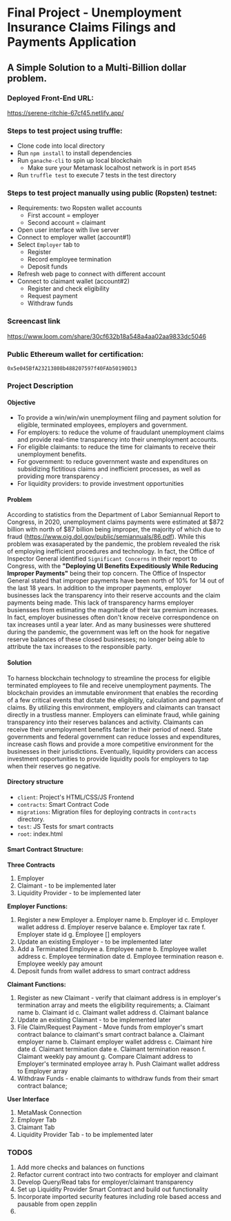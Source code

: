 # Final Project - Unemployment Insurance Claims Filings and Payments Application
## A Simple Solution to a Multi-Billion dollar problem. 

### Deployed Front-End URL: 
https://serene-ritchie-67cf45.netlify.app/

### Steps to test project using truffle:
- Clone code into local directory
- Run `npm install` to install dependencies
- Run `ganache-cli` to spin up local blockchain
  - Make sure your Metamask localhost network is in port `8545`
- Run `truffle test` to execute 7 tests in the test directory
  
### Steps to test project manually using public (Ropsten) testnet:
- Requirements: two Ropsten wallet accounts
  - First account = employer
  - Second account = claimant
- Open user interface with live server
- Connect to employer wallet (account#1)
- Select `Employer` tab to
  - Register
  - Record employee termination
  - Deposit funds 
- Refresh web page to connect with different account
- Connect to claimant wallet (account#2)
  - Register and check eligibility
  - Request payment
  - Withdraw funds

### Screencast link
https://www.loom.com/share/30cf632b18a548a4aa02aa9833dc5046

### Public Ethereum wallet for certification:
`0x5e045BfA23213808b488207597f40FAb50190D13`
### Project Description

#### Objective
- To provide a win/win/win unemployment filing and payment solution for eligible, terminated employees, employers and government. 
- For employers: to reduce the volume of fraudulant unemployment claims and provide real-time transparency into their unemployment accounts.  
- For eligible claimants: to reduce the time for claimants to receive their unemployment benefits. 
- For government: to reduce government waste and expenditures on subsidizing fictitious claims and inefficient processes, as well as providing more transparency    . 
- For liquidity providers: to provide investment opportunities 
    
#### Problem
According to statistics from the Department of Labor Semiannual Report to Congress, in 2020, unemployment claims payments were estimated at $872 billion with north of $87 billion being improper, the majority of which due to fraud (https://www.oig.dol.gov/public/semiannuals/86.pdf). While this problem was exasaperated by the pandemic, the problem revealed the risk of employing inefficient procedures and technology. In fact, the Office of Inspector General identified `Significant Concerns` in their report to Congress, with the **"Deploying UI Benefits Expeditiously While Reducing Improper Payments"** being their top concern. The Office of Inspector General stated that improper payments have been north of 10% for 14 out of the last 18 years. In addition to the improper payments, employer businesses lack the transparency into their reserve accounts and the claim payments being made. This lack of transparency harms employer busiensses from estimating the magnitude of their tax premium increases. In fact, employer businesses often don't know receive correspondence on tax increases until a year later. And as many businesses were shuttered during the pandemic, the government was left on the hook for negative reserve balances of these closed businesses; no longer being able to attribute the tax increases to the responsible party. 

#### Solution
To harness blockchain technology to streamline the process for eligible terminated employees to file and receive unemployment payments. The blockchain provides an immutable environment that enables the recording of a few critical events that dictate the eligibility, calculation and payment of claims. By utilizing this environment, employers and claimants can transact directly in a trustless manner. Employers can eliminate fraud, while gaining transparency into their reserves balances and activity. Claimants can receive their unemployment benefits faster in their period of need. State governments and federal government can reduce losses and expenditures, increase cash flows and provide a more competitive environment for the businesses in their jurisdictions. Eventually, liquidity providers can access investment opportunities to provide liquidity pools for employers to tap when their reserves go negative.

#### Directory structure
- `client`: Project's HTML/CSS/JS Frontend
- `contracts`: Smart Contract Code
- `migrations`: Migration files for deploying contracts in `contracts` directory.
- `test`: JS Tests for smart contracts
- `root`: index.html

#### Smart Contract Structure: 
**Three Contracts**
1. Employer
2. Claimant - to be implemented later
3. Liquidity Provider - to be implemented later
   
**Employer Functions:**
1. Register a new Employer
a. Employer name
b. Employer id
c. Employer wallet address
d. Employer reserve balance
e. Employer tax rate
f. Employer state id
g. Employee [] employers
2. Update an existing Employer - to be implemented later
3. Add a Terminated Employee
a. Employee name
b. Employee wallet address
c. Employee termination date
d. Employee termination reason
e. Employee weekly pay amount
4. Deposit funds from wallet address to smart contract address

**Claimant Functions:** 
1. Register as new Claimant - verify that claimant address is in employer's termination array and meets the eligibility requirements;
a. Claimant name
b. Claimant id
c. Claimant wallet address
d. Claimant balance
2. Update an existing Claimant - to be implemented later
3. File Claim/Request Payment - Move funds from employer's smart contract balance to claimant's smart contract balance
a. Claimant employer name 
b. Claimant employer wallet address
c. Claimant hire date
d. Claimant termination date
e. Claimant termination reason
f. Claimant weekly pay amount
g. Compare Claimant address to Employer's terminated employee array
h. Push Claimant wallet address to Employer array
4. Withdraw Funds - enable claimants to withdraw funds from their smart contract balance;

**User Interface**
1. MetaMask Connection
2. Employer Tab 
3. Claimant Tab
4. Liquidity Provider Tab - to be implemented later

### TODOS
 1.  Add more checks and balances on functions
 2.  Refactor current contract into two contracts for employer and claimant
 3.  Develop Query/Read tabs for employer/claimant transparency
 4.  Set up Liquidity Provider Smart Contract and build out functionality
 5.  Incorporate imported security features including role based access and pausable from open zepplin
 6.  